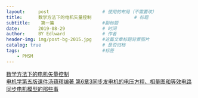 ```yaml
---
layout:     post                    # 使用的布局（不需要改）
title:      数学方法下的电机矢量控制                # 标题 
subtitle:    第一篇                  #副标题
date:       2019-08-29              # 时间
author:     BY Edlward              # 作者
header-img: img/post-bg-2015.jpg    #这篇文章标题背景图片
catalog: true                       # 是否归档
tags:                               #标签
    - PMSM
---
```


[数学方法下的电机矢量控制](https://zhuanlan.zhihu.com/p/73786237)  
[电机学第五版课件汤蕴璆编著 第6章3同步发电机的电压方程、相量图和等效电路](https://wenku.baidu.com/view/0d821bccfbb069dc5022aaea998fcc22bdd14373.html?from=search)  
[同步电机模型的那些事](https://zhuanlan.zhihu.com/p/24284620)  
